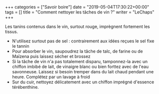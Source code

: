 +++
categories = ["Savoir boire"]
date = "2019-05-04T17:30:22+00:00"
tags = [] 
title = "Comment nettoyer les tâches de vin ?"
writer = "LeChaps"
+++

Les tanins contenus dans le vin, surtout rouge, imprègnent fortement les tissus.

* N'utilisez surtout pas de sel : contrairement aux idées reçues le sel fixe le tannin
* Pour absorber le vin, saupoudrez la tâche de talc, de farine ou de Maïzena puis laissez sécher et brossez
* Si la tâche de vin n'a pas totalement disparu, tamponnez-la avec un chiffon imbibé de lait, de vinaigre blanc ou bien forttez avec de l'eau savonneuse. Laissez si besoin tremper dans du lait chaud pendant une heure. Complétez par un lavage à froid
* Sur du cuir, nettoyez délicatement avec un chiffon imprégné d'essence térébenthine.